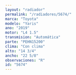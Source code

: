 ```yaml
---
layout: "radiador"
permalink: "/radiadores/5674/"
marca: "Toyota"
modelo: "Yaris"
ano: "2019"
motor: "L4 1.5"
transmision: "Automática"
parte: "PEHN15200"
clima: "Con clima"
alto: "14 3/4"
ancho: "22 5/8"
observaciones: "R"
id: "5674"
---
```


